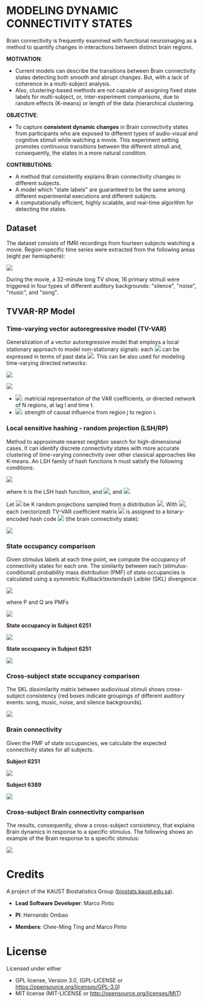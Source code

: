 
# MODELING DYNAMIC CONNECTIVITY STATES


Brain connectivity is frequently examined with functional neuroimaging
as a method to quantify changes in interactions between distinct brain
regions.

**MOTIVATION**:

* Current models can describe the transitions between Brain connectivity
states detecting both smooth and abrupt changes. But, with a lack
of coherence in a multi-subject analysis.
* Also, clustering-based methods are not capable of assigning fixed
state labels for multi-subject, or, inter-experiment comparisons,
due to random effects (K-means) or length of the data (hierarchical
clustering.

**OBJECTIVE**:

* To capture **consistent dynamic changes** in Brain connectivity
states from participants who are exposed to different types of audio-visual
and cognitive stimuli while watching a movie.
This experiment setting promotes continuous transitions between the
different stimuli and, consequently, the states in a more natural
condition.

**CONTRIBUTIONS**:

* A method that consistently explains Brain connectivity changes in different subjects.
* A model which "state labels" are guaranteed to be the same among different experimental executions and different subjects.
* A computationally efficient, highly scalable, and real-time algorithm for detecting the states.

## Dataset

The dataset consists of fMRI recordings from fourteen subjects watching
a movie. Region-specific time series were extracted from the following
areas (eight per hemisphere):

![](./plots/FMRI-ROIs.png)

During the movie, a 32-minute long TV show, 16 primary stimuli were
triggered in four types of different auditory backgrounds: "silence",
"noise", "music",
and "song".


## TVVAR-RP Model

### Time-varying vector autoregressive model (TV-VAR)

Generalization of a vector autoregressive model that employs a local
stationary approach to model non-stationary signals: each ![](https://latex.codecogs.com/svg.latex?Y_{t})
can be expressed in terms of past data ![](https://latex.codecogs.com/svg.latex?Y_{y-1},\ldots,Y_{t-P}).
This can be also used for modeling time-varying directed networks:

![](https://latex.codecogs.com/svg.latex?Y_{t}=\sum_{\ell=1}^{P}\Phi_{t}\left%28\ell\right%29Y_{t-\ell}+\eta_{t})

![](https://latex.codecogs.com/svg.latex?\eta_{t}\sim\mathcal{N}\left%280,\Sigma\right%29)

* ![](https://latex.codecogs.com/svg.latex?\Phi_{t}\left(\ell\right)=\left[\phi_{ij,t}\left(\ell\right)\right]):
matricial representation of the VAR coefficients, or directed network
of N regions, at lag l and time t.
* ![](https://latex.codecogs.com/svg.latex?\left|\phi_{ij,t}\left(\ell\right)\right|>0): strength of causal
influence from region j to region i.

### Local sensitive hashing - random projection (LSH/RP)

Method to approximate nearest neighbor search for high-dimensional
cases. It can identify discrete connectivity states with more accurate
clustering of time-varying connectivity over other classical approaches
like K-means. An LSH family of hash functions $h$ must satisfy the
following conditions:

![](https://latex.codecogs.com/svg.latex?\begin{cases}\mathbb{P}\left[h\left(x\right)=h\left(y\right)\right]\ge{}p_{1}&\text{if}\,d\left(x,y\right)\le{}r_{1}\\\mathbb{P}\left[h\left(x\right)=h\left(y\right)\right]\le{}p_{2}&\text{if}\,d\left(x,y\right)\ge{}r_{2}\end{cases})

where h is the LSH hash function, and ![](https://latex.codecogs.com/svg.latex?p_{1}\ge{}p_{2}), and ![](https://latex.codecogs.com/svg.latex?r_{1}\le{}r_{2}).

Let ![](https://latex.codecogs.com/svg.latex?V=\left\{V_{0},V_{1},\ldots,V_{K}\right\}) be K random
projections sampled from a distribution ![](https://latex.codecogs.com/svg.latex?\mathcal{N}\left(0,\sigma_{V}^{2}\right)).
With ![](https://latex.codecogs.com/svg.latex?h\left(x\right)=\mathbb{I}\left(V_{i}^{T}x>0\right)), each
(vectorized) TV-VAR coefficient matrix ![](https://latex.codecogs.com/svg.latex?\Phi_{t}^{*}) is assigned
to a binary-encoded hash code ![](https://latex.codecogs.com/svg.latex?L_{t}) (the brain connectivity state):

![](https://latex.codecogs.com/svg.latex?L_{t}=\sum_{i=0}^{K}2^{i}\mathbb{I}\left(V_{i}^{T}\Phi_{t}^{*}>0\right),\;\;L_{t}\in\left\{0,1,\ldots,2^{K}-1\right\} )

### State occupancy comparison

Given stimulus labels at each time point, we compute the occupancy
of connectivity states for each one. The similarity between each (stimulus-conditional)
probability mass distribution (PMF) of state occupancies is calculated
using a symmetric Kullback\textendash Leibler (SKL) divergence:

![](https://latex.codecogs.com/svg.latex?d_{SKL}\left(P,Q\right)=\left|\sum_{i}P\left(i\right)\log\frac{Q\left(i\right)}{P\left(i\right)}\right|+\left|\sum_{i}Q\left(i\right)\log\frac{P\left(i\right)}{Q\left(i\right)}\right|)

where P and Q are PMFs

![](./plots/EmpiricalEvaluation.png)

**State occupancy in Subject 6251**

![](./plots/32/background/distance_matrix/6251_histogram_distance.png)

**State occupancy in Subject 6251**

![](./plots/32/background/histograms/6251_histogram_distance.png)

### Cross-subject state occupancy comparison

The SKL dissimilarity matrix between audiovisual stimuli shows cross-subject
consistency (red boxes indicate groupings of different auditory events:
song, music, noise, and silence backgrounds).

![](./plots/StimulusDistances.png)


### Brain connectivity

Given the PMF of state occupancies, we calculate the expected connectivity
states for all subjects. 

**Subject 6251**

![](./plots/32/convergence_stimuli/6251_stimuli.png)

**Subject 6389**

![](./plots/32/convergence_stimuli/6389_stimuli.png)


### Cross-subject Brain connectivity comparison

The results, consequently, show a cross-subject
consistency, that explains Brain dynamics in response to a specific
stimulus.
The following shows an example of the Brain response to a specific stimulus:

![](./plots/JeffTalkingResponse.png)


# Credits

A project of the KAUST Biostatistics Group ([biostats.kaust.edu.sa](https://biostats.kaust.edu.sa/Pages/Home.aspx)).

* **Lead Software Developer**: Marco Pinto

* **PI**: Hernando Ombao

* **Members**: Chee-Ming Ting and Marco Pinto

# License

Licensed under either

* GPL license, Version 3.0, (GPL-LICENSE or https://opensource.org/licenses/GPL-3.0)
* MIT license (MIT-LICENSE or http://opensource.org/licenses/MIT)
